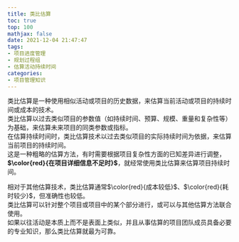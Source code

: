 ```yaml
---
title: 类比估算
toc: true
top: 100
mathjax: false
date: 2021-12-04 21:47:47
tags:
- 项目进度管理
- 规划过程组
- 估算活动持续时间
categories:
- 项目管理知识
---
```

类比估算是一种使用相似活动或项目的历史数据，来估算当前活动或项目的持续时间或成本的技术。  
类比估算以过去类似项目的参数值（如持续时间、预算、规模、重量和复杂性等）为基础，来估算未来项目的同类参数或指标。  
在估算持续时间时，类比估算技术以过去类似项目的实际持续时间为依据，来估算当前项目的持续时间。  
这是一种粗略的估算方法，有时需要根据项目复杂性方面的已知差异进行调整，**$\color{red}{在项目详细信息不足时}$**，就经常使用类比估算来估算项目持续时间。

相对于其他估算技术，类比估算通常$\color{red}{成本较低}$、$\color{red}{耗时较少}$，但准确性也较低。  
类比估算可以针对整个项目或项目中的某个部分进行，或可以与其他估算方法联合使用。  
如果以往活动是本质上而不是表面上类似，并且从事估算的项目团队成员具备必要的专业知识，那么类比估算就最为可靠。
